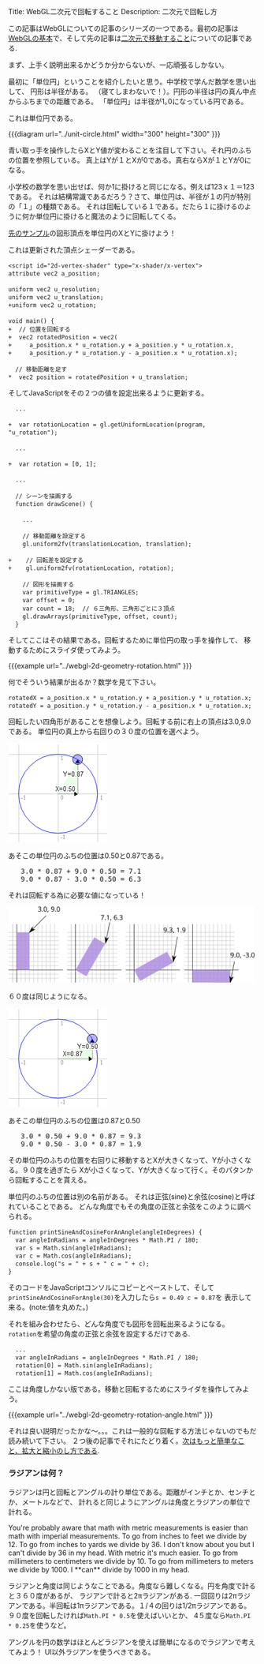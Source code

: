 Title: WebGL二次元で回転すること
Description: 二次元で回転し方

この記事はWebGLについての記事のシリーズの一つである。最初の記事は[WebGLの基本](webgl-fundamentals.html)で、そして先の記事は[二次元で移動すること](webgl-2d-translation.html)についての記事である.

まず、上手く説明出来るかどうか分からないが、一応頑張るしかない。

最初に「単位円」ということを紹介したいと思う。中学校で学んだ数学を思い出して、
円形は半径がある。
（寝てしまわないで！）。円形の半径は円の真ん中点からふちまでの距離である。
「単位円」は半径が1｡0になっている円である。

これは単位円である。

{{{diagram url="../unit-circle.html" width="300" height="300" }}}

青い取っ手を操作したらXとY値が変わることを注目して下さい。それ円のふちの位置を参照している。
真上はYが１とXが0である。真右ならXが１とYが0になる。

小学校の数学を思い出せば、何か1に掛けると同じになる。例えば123ｘ１＝123である。
それは結構常識であるだろう？さて、単位円は、半径が１の円が特別の「１」の種類である。
それは回転している１である。だたら１に掛けるのように何か単位円に掛けると魔法のように回転してくる。

[先のサンプル](webgl-2d-translation.html)の図形頂点を単位円のXとYに掛けよう！

これは更新された頂点シェーダーである。

    <script id="2d-vertex-shader" type="x-shader/x-vertex">
    attribute vec2 a_position;

    uniform vec2 u_resolution;
    uniform vec2 u_translation;
    +uniform vec2 u_rotation;

    void main() {
    +  // 位置を回転する
    +  vec2 rotatedPosition = vec2(
    +     a_position.x * u_rotation.y + a_position.y * u_rotation.x,
    +     a_position.y * u_rotation.y - a_position.x * u_rotation.x);

      // 移動距離を足す
    *  vec2 position = rotatedPosition + u_translation;

そしてJavaScriptをその２つの値を設定出来るように更新する。

      ...

    +  var rotationLocation = gl.getUniformLocation(program, "u_rotation");

      ...

    +  var rotation = [0, 1];

      ...

      // シーンを描画する
      function drawScene() {

        ...

        // 移動距離を設定する
        gl.uniform2fv(translationLocation, translation);

    +    // 回転差を設定する
    +    gl.uniform2fv(rotationLocation, rotation);

        // 図形を描画する
        var primitiveType = gl.TRIANGLES;
        var offset = 0;
        var count = 18;  // ６三角形、三角形ごとに３頂点
        gl.drawArrays(primitiveType, offset, count);
      }

そしてここはその結果である。回転するために単位円の取っ手を操作して、
移動するためにスライダ使ってみよう。

{{{example url="../webgl-2d-geometry-rotation.html" }}}

何でそういう結果が出るか？数学を見て下さい。

    rotatedX = a_position.x * u_rotation.y + a_position.y * u_rotation.x;
    rotatedY = a_position.y * u_rotation.y - a_position.x * u_rotation.x;

回転したい四角形があることを想像しよう。回転する前に右上の頂点は3.0,9.0である。
単位円の真上から右回りの３０度の位置を選べよう。

<img src="../../resources/rotate-30.png" class="webgl_center" />

あそこの単位円のふちの位置は0.50と0.87である。

<pre class="webgl_center">
   3.0 * 0.87 + 9.0 * 0.50 = 7.1
   9.0 * 0.87 - 3.0 * 0.50 = 6.3
</pre>

それは回転する為に必要な値になっている！

<img src="../../resources/rotation-drawing.svg" width="500" class="webgl_center"/>

６０度は同じようになる。

<img src="../../resources/rotate-60.png" class="webgl_center" />

あそこの単位円のふちの位置は0.87と0.50

<pre class="webgl_center">
   3.0 * 0.50 + 9.0 * 0.87 = 9.3
   9.0 * 0.50 - 3.0 * 0.87 = 1.9
</pre>

その単位円のふちの位置を右回りに移動するとXが大きくなって、Yが小さくなる。９０度を過ぎたら
Xが小さくなって、Yが大きくなって行く。そのパタンから回転することを貰える。

単位円のふちの位置は別の名前がある。
それは正弦(sine)と余弦(cosine)と呼ばれていることである。
どんな角度でもその角度の正弦と余弦をこのように調べられる。

    function printSineAndCosineForAnAngle(angleInDegrees) {
      var angleInRadians = angleInDegrees * Math.PI / 180;
      var s = Math.sin(angleInRadians);
      var c = Math.cos(angleInRadians);
      console.log("s = " + s + " c = " + c);
    }

そのコードをJavaScriptコンソルにコピーとペーストして、そして
`printSineAndCosineForAngle(30)`を入力したら`s = 0.49 c = 0.87`を
表示して来る。(note:値を丸めた。)

それを組み合わせたら、どんな角度でも図形を回転出来るようになる。
`rotation`を希望の角度の正弦と余弦を設定するだけである.

      ...
      var angleInRadians = angleInDegrees * Math.PI / 180;
      rotation[0] = Math.sin(angleInRadians);
      rotation[1] = Math.cos(angleInRadians);

ここは角度しかない版である。移動と回転するためにスライダを操作してみよう。

{{{example url="../webgl-2d-geometry-rotation-angle.html" }}}

それは良い説明だったかな〜。。。これは一般的な回転する方法じゃないのでもだ読み続いて下さい。
２つ後の記事でそれにたどり着く。[次はもっと簡単なこと、拡大と縮小のし方である](webgl-2d-scale.html).

<div class="webgl_bottombar"><h3>ラジアンは何？</h3>
<p>
ラジアンは円と回転とアングルの計り単位である。距離がインチとか、センチとか、メートルなどで、
計れると同じようにアングルは角度とラジアンの単位で計れる。
</p>
<p>
You're probably aware that math with metric measurements is easier than math with imperial measurements. To go from inches to feet we divide by 12. To go from inches to yards we divide by 36. I don't know about you but I can't divide by 36 in my head. With metric it's much easier. To go from millimeters to centimeters we divide by 10. To go from millimeters to meters we divide by 1000. I **can** divide by 1000 in my head.
</p>
<p>
ラジアンと角度は同じようなことである。角度なら難しくなる。円を角度で計ると３６０度があるが、
ラジアンで計ると2πラジアンがある. 一回回りは2πラジアンである。半回転は1πラジアンである。１/４の回りは1/2πラジアンである。９０度を回転したければ<code>Math.PI * 0.5</code>を使えばいいとか、 4５度なら<code>Math.PI * 0.25</code>を使うなど。
</p>
<p>
アングルを円の数学はほとんどラジアンを使えば簡単になるのでラジアンで考えてみよう！
UI以外ラジアンを使うべきである。
</p>
</div>


